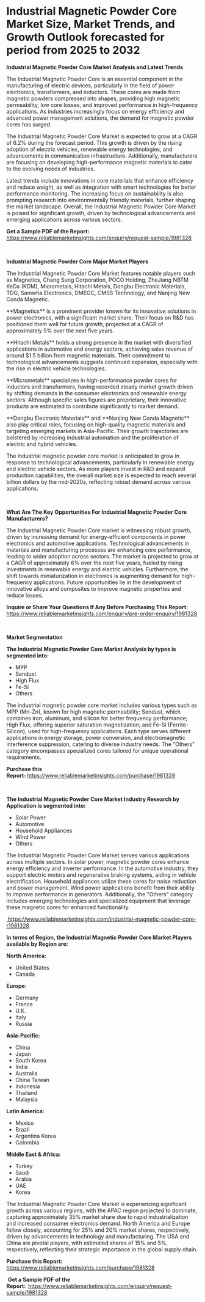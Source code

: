 <p><h1>Industrial Magnetic Powder Core Market Size, Market Trends, and Growth Outlook forecasted for period from 2025 to 2032</h1></p><p><strong>Industrial Magnetic Powder Core Market Analysis and Latest Trends</strong></p>
<p><p>The Industrial Magnetic Powder Core is an essential component in the manufacturing of electric devices, particularly in the field of power electronics, transformers, and inductors. These cores are made from magnetic powders compressed into shapes, providing high magnetic permeability, low core losses, and improved performance in high-frequency applications. As industries increasingly focus on energy efficiency and advanced power management solutions, the demand for magnetic powder cores has surged.</p><p>The Industrial Magnetic Powder Core Market is expected to grow at a CAGR of 6.2% during the forecast period. This growth is driven by the rising adoption of electric vehicles, renewable energy technologies, and advancements in communication infrastructure. Additionally, manufacturers are focusing on developing high-performance magnetic materials to cater to the evolving needs of industries. </p><p>Latest trends include innovations in core materials that enhance efficiency and reduce weight, as well as integration with smart technologies for better performance monitoring. The increasing focus on sustainability is also prompting research into environmentally friendly materials, further shaping the market landscape. Overall, the Industrial Magnetic Powder Core Market is poised for significant growth, driven by technological advancements and emerging applications across various sectors.</p></p>
<p><strong>Get a Sample PDF of the Report:&nbsp;</strong> <a href="https://www.reliablemarketinsights.com/enquiry/request-sample/1981328?utm_campaign=3123&utm_medium=2&utm_source=Github&utm_content=ia&utm_term=15042025&utm_id=industrial-magnetic-powder-core">https://www.reliablemarketinsights.com/enquiry/request-sample/1981328</a></p>
<p>&nbsp;</p>
<p><strong>Industrial Magnetic Powder Core Major Market Players</strong></p>
<p><p>The Industrial Magnetic Powder Core Market features notable players such as Magnetics, Chang Sung Corporation, POCO Holding, ZheJiang NBTM KeDa (KDM), Micrometals, Hitachi Metals, Dongbu Electronic Materials, TDG, Samwha Electronics, DMEGC, CMSS Technology, and Nanjing New Conda Magnetic. </p><p>**Magnetics** is a prominent provider known for its innovative solutions in power electronics, with a significant market share. Their focus on R&D has positioned them well for future growth, projected at a CAGR of approximately 5% over the next five years. </p><p>**Hitachi Metals** holds a strong presence in the market with diversified applications in automotive and energy sectors, achieving sales revenue of around $1.5 billion from magnetic materials. Their commitment to technological advancements suggests continued expansion, especially with the rise in electric vehicle technologies.</p><p>**Micrometals** specializes in high-performance powder cores for inductors and transformers, having recorded steady market growth driven by shifting demands in the consumer electronics and renewable energy sectors. Although specific sales figures are proprietary, their innovative products are estimated to contribute significantly to market demand.</p><p>**Dongbu Electronic Materials** and **Nanjing New Conda Magnetic** also play critical roles, focusing on high-quality magnetic materials and targeting emerging markets in Asia-Pacific. Their growth trajectories are bolstered by increasing industrial automation and the proliferation of electric and hybrid vehicles.</p><p>The industrial magnetic powder core market is anticipated to grow in response to technological advancements, particularly in renewable energy and electric vehicle sectors. As more players invest in R&D and expand production capabilities, the overall market size is expected to reach several billion dollars by the mid-2020s, reflecting robust demand across various applications.</p></p>
<p>&nbsp;</p>
<p><strong>What Are The Key Opportunities For Industrial Magnetic Powder Core Manufacturers?</strong></p>
<p><p>The Industrial Magnetic Powder Core market is witnessing robust growth, driven by increasing demand for energy-efficient components in power electronics and automotive applications. Technological advancements in materials and manufacturing processes are enhancing core performance, leading to wider adoption across sectors. The market is projected to grow at a CAGR of approximately 6% over the next five years, fueled by rising investments in renewable energy and electric vehicles. Furthermore, the shift towards miniaturization in electronics is augmenting demand for high-frequency applications. Future opportunities lie in the development of innovative alloys and composites to improve magnetic properties and reduce losses.</p></p>
<p><strong>Inquire or Share Your Questions If Any Before Purchasing This Report:</strong> <a href="https://www.reliablemarketinsights.com/enquiry/pre-order-enquiry/1981328?utm_campaign=3123&utm_medium=2&utm_source=Github&utm_content=ia&utm_term=15042025&utm_id=industrial-magnetic-powder-core">https://www.reliablemarketinsights.com/enquiry/pre-order-enquiry/1981328</a></p>
<p>&nbsp;</p>
<p><strong>Market Segmentation</strong></p>
<p><strong>The Industrial Magnetic Powder Core Market Analysis by types is segmented into:</strong></p>
<p><ul><li>MPP</li><li>Sendust</li><li>High Flux</li><li>Fe-Si</li><li>Others</li></ul></p>
<p><p>The industrial magnetic powder core market includes various types such as MPP (Mn-Zn), known for high magnetic permeability; Sendust, which combines iron, aluminum, and silicon for better frequency performance; High Flux, offering superior saturation magnetization; and Fe-Si (Ferrite-Silicon), used for high-frequency applications. Each type serves different applications in energy storage, power conversion, and electromagnetic interference suppression, catering to diverse industry needs. The "Others" category encompasses specialized cores tailored for unique operational requirements.</p></p>
<p><strong>Purchase this Report:&nbsp;</strong><a href="https://www.reliablemarketinsights.com/purchase/1981328?utm_campaign=3123&utm_medium=2&utm_source=Github&utm_content=ia&utm_term=15042025&utm_id=industrial-magnetic-powder-core">https://www.reliablemarketinsights.com/purchase/1981328</a></p>
<p>&nbsp;</p>
<p><strong>The Industrial Magnetic Powder Core Market Industry Research by Application is segmented into:</strong></p>
<p><ul><li>Solar Power</li><li>Automotive</li><li>Household Appliances</li><li>Wind Power</li><li>Others</li></ul></p>
<p><p>The Industrial Magnetic Powder Core Market serves various applications across multiple sectors. In solar power, magnetic powder cores enhance energy efficiency and inverter performance. In the automotive industry, they support electric motors and regenerative braking systems, aiding in vehicle electrification. Household appliances utilize these cores for noise reduction and power management. Wind power applications benefit from their ability to improve performance in generators. Additionally, the "Others" category includes emerging technologies and specialized equipment that leverage these magnetic cores for enhanced functionality.</p></p>
<p><a href="https://www.reliablemarketinsights.com/industrial-magnetic-powder-core-r1981328?utm_campaign=3123&utm_medium=2&utm_source=Github&utm_content=ia&utm_term=15042025&utm_id=industrial-magnetic-powder-core">&nbsp;https://www.reliablemarketinsights.com/industrial-magnetic-powder-core-r1981328</a></p>
<p><strong>In terms of Region, the Industrial Magnetic Powder Core Market Players available by Region are:</strong></p>
<p>
    <p> <strong> North America: </strong>
        <ul>
            <li>United States</li>
            <li>Canada</li>
        </ul>
        </p> 
    <p> <strong> Europe: </strong>
        <ul>
            <li>Germany</li>
            <li>France</li>
            <li>U.K.</li>
            <li>Italy</li>
            <li>Russia</li>
        </ul>
        </p> 
    <p> <strong> Asia-Pacific: </strong>
        <ul>
            <li>China</li>
            <li>Japan</li>
            <li>South Korea</li>
            <li>India</li>
            <li>Australia</li>
            <li>China Taiwan</li>
            <li>Indonesia</li>
            <li>Thailand</li>
            <li>Malaysia</li>
        </ul>
        </p> 
    <p> <strong> Latin America: </strong>
        <ul>
            <li>Mexico</li>
            <li>Brazil</li>
            <li>Argentina Korea</li>
            <li>Colombia</li>
        </ul>
        </p> 
    <p> <strong> Middle East & Africa: </strong>
        <ul>
            <li>Turkey</li>
            <li>Saudi</li>
            <li>Arabia</li>
            <li>UAE</li>
            <li>Korea</li>
        </ul>
    </p>
    </p>
<p><p>The Industrial Magnetic Powder Core Market is experiencing significant growth across various regions, with the APAC region projected to dominate, capturing approximately 35% market share due to rapid industrialization and increased consumer electronics demand. North America and Europe follow closely, accounting for 25% and 20% market shares, respectively, driven by advancements in technology and manufacturing. The USA and China are pivotal players, with estimated shares of 15% and 5%, respectively, reflecting their strategic importance in the global supply chain.</p></p>
<p><strong>Purchase this Report: </strong><a href="https://www.reliablemarketinsights.com/purchase/1981328?utm_campaign=3123&utm_medium=2&utm_source=Github&utm_content=ia&utm_term=15042025&utm_id=industrial-magnetic-powder-core">https://www.reliablemarketinsights.com/purchase/1981328</a></p>
<p>&nbsp;<strong>Get a Sample PDF of the Report:&nbsp;&nbsp;</strong><a href="https://www.reliablemarketinsights.com/enquiry/request-sample/1981328?utm_campaign=3123&utm_medium=2&utm_source=Github&utm_content=ia&utm_term=15042025&utm_id=industrial-magnetic-powder-core">https://www.reliablemarketinsights.com/enquiry/request-sample/1981328</a></p>
<p><strong></strong></p>
<p><p></p><p></p><p></p></p>